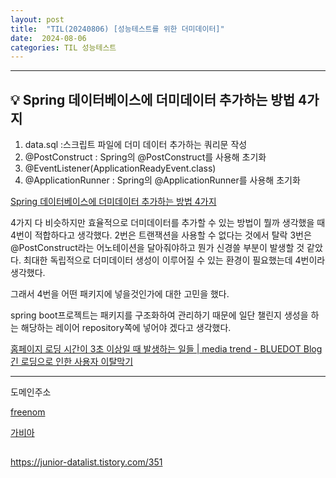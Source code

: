 ```yaml
---
layout: post
title:  "TIL(20240806) [성능테스트를 위한 더미데이터]"
date:  2024-08-06
categories: TIL 성능테스트
---
```


----------------------------------------------------------------------------

## 💡 Spring 데이터베이스에 더미데이터 추가하는 방법 4가지

1. data.sql :스크립트 파일에 더미 데이터 추가하는 쿼리문 작성
2. @PostConstruct : Spring의 @PostConstruct를 사용해 초기화
3. @EventListener(ApplicationReadyEvent.class) 
4. @ApplicationRunner : Spring의 @ApplicationRunner를 사용해 초기화

[Spring 데이터베이스에 더미데이터 추가하는 방법 4가지](https://engineerinsight.tistory.com/71)

4가지 다 비슷하지만 효율적으로 더미데이터를 추가할 수 있는 방법이 뭘까 생각했을 때 4번이 적합하다고 생각했다.
2번은 트랜잭션을 사용할 수 없다는 것에서 탈락
3번은 @PostConstruct라는 어노테이션을 달아줘야하고 뭔가 신경쓸 부분이 발생할 것 같았다. 최대한 독립적으로 더미데이터 생성이 이루어질 수 있는 환경이 필요했는데 4번이라 생각했다.

그래서 4번을 어떤 패키지에 넣을것인가에 대한 고민을 했다.

spring boot프로젝트는 패키지를 구조화하여 관리하기 때문에 일단 챌린지 생성을 하는 해당하는 레이어 repository쪽에 넣어야 겠다고 생각했다.

[홈페이지 로딩 시간이 3초 이상일 때 발생하는 일들 | media trend - BLUEDOT Blog](https://www.blue-dot.io/ko/blog/post/666/)
[긴 로딩으로 인한 사용자 이탈막기](https://brunch.co.kr/@rightbrain/61)

-------------------------------------------------------------

도메인주소 

[freenom](https://www.freenom.com/en/index.html?lang=en)

[가비아](https://www.gabia.com/?utm_source=google&utm_medium=cpc&utm_term=%EA%B0%80%EB%B9%84%EC%95%84&utm_campaign=%EA%B0%80%EB%B9%84%EC%95%84)


## 
https://junior-datalist.tistory.com/351